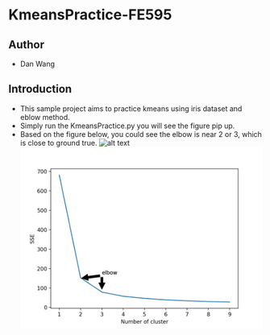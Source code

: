 # KmeansPractice-FE595
## Author
* Dan Wang
## Introduction
* This sample project aims to practice kmeans using iris dataset and eblow method.
* Simply run the KmeansPractice.py you will see the figure pip up.
* Based on the figure below, you could see the elbow is near 2 or 3, which is close to ground true.
![alt text](https://github.com/william0423118/KmeansPractice-FE595/KmeansElbow.jpeg)
![KmeansElbow.jpeg](KmeansElbow.jpeg)

